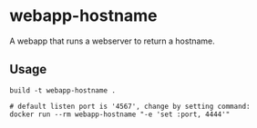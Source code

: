 # webapp-hostname

A webapp that runs a webserver to return a hostname.

## Usage

```
build -t webapp-hostname .

# default listen port is '4567', change by setting command:
docker run --rm webapp-hostname "-e 'set :port, 4444'"
```
